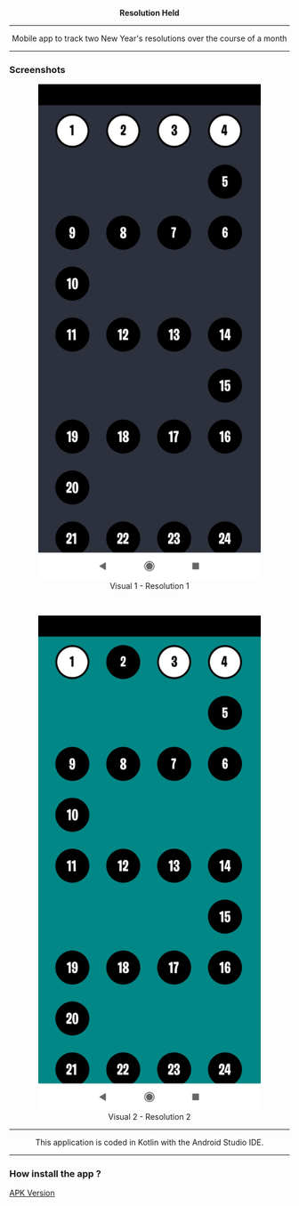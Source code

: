 <p align="center">
  <strong> Resolution Held </strong>
  </p>
<hr> </hr>

<p align="center"> Mobile app to track two New Year's resolutions over the course of a month </p>

<hr> </hr>

<h3> Screenshots </h3>

<p align="center">
  <img src="https://github.com/Gurwan/ResolutionHeld/blob/main/doc/resolution1.jpg" width="400" style="max-width:100%;"><br>
  Visual 1 - Resolution 1
</p>

<br>

<p align="center">
  <img src="https://github.com/Gurwan/ResolutionHeld/blob/main/doc/resolution2.jpg" width="400" style="max-width:100%;"><br>
  Visual 2 - Resolution 2
</p>

<hr> </hr>

<p align="center">This application is coded in Kotlin with the Android Studio IDE.</p>

<hr> </hr>

<h3> How install the app ? </h3>

<a href="https://github.com/Gurwan/ResolutionHeld/releases/download/1.0.0/1.0.0.apk">APK Version</a>

